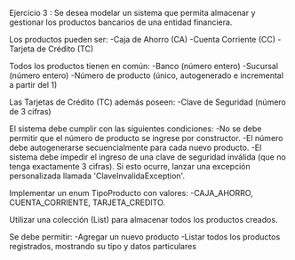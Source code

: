 Ejercicio 3 : 
Se desea modelar un sistema que permita almacenar y gestionar los productos bancarios de una entidad financiera.

Los productos pueden ser:
-Caja de Ahorro (CA)
-Cuenta Corriente (CC)
-Tarjeta de Crédito (TC)

Todos los productos tienen en común:
-Banco (número entero)
-Sucursal (número entero)
-Número de producto (único, autogenerado e incremental a partir del 1)

Las Tarjetas de Crédito (TC) además poseen:
-Clave de Seguridad (número de 3 cifras)

El sistema debe cumplir con las siguientes condiciones:
-No se debe permitir que el número de producto se ingrese por constructor.
-El número debe autogenerarse secuencialmente para cada nuevo producto.
-El sistema debe impedir el ingreso de una clave de seguridad inválida (que no tenga exactamente 3 cifras). Si esto ocurre, lanzar una excepción personalizada llamada 'ClaveInvalidaException'.

Implementar un enum TipoProducto con valores: 
-CAJA_AHORRO, CUENTA_CORRIENTE, TARJETA_CREDITO.

Utilizar una colección (List<ProductoBancario>) para almacenar todos los productos creados.

Se debe permitir:
-Agregar un nuevo producto
-Listar todos los productos registrados, mostrando su tipo y datos particulares
